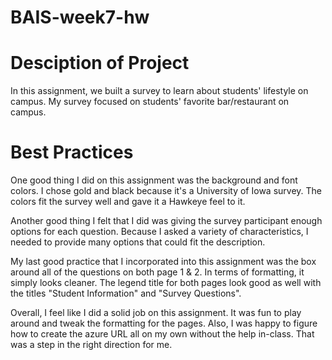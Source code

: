 # BAIS-week7-hw

# Desciption of Project

In this assignment, we built a survey to learn about students' lifestyle on campus. My survey focused on students' favorite bar/restaurant on campus.

# Best Practices

One good thing I did on this assignment was the background and font colors. I chose gold and black because it's a University of Iowa survey. The colors 
fit the survey well and gave it a Hawkeye feel to it. 

Another good thing I felt that I did was giving the survey participant enough options for each question. Because I asked a variety of characteristics, I 
needed to provide many options that could fit the description.

My last good practice that I incorporated into this assignment was the box around all of the questions on both page 1 & 2. In terms of formatting, it 
simply looks cleaner. The legend title for both pages look good as well with the titles "Student Information" and "Survey Questions".

Overall, I feel like I did a solid job on this assignment. It was fun to play around and tweak the formatting for the pages. Also, I was happy to figure 
how to create the azure URL all on my own without the help in-class. That was a step in the right direction for me. 
